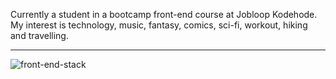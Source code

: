 Currently a student in a bootcamp front-end course at Jobloop Kodehode.
<br>
My interest is technology, music, fantasy, comics, sci-fi, workout, hiking and travelling. 
<br>
<hr>



![front-end-stack](https://github.com/user-attachments/assets/2f03f9aa-5789-469e-8470-22604dc48ce4)
